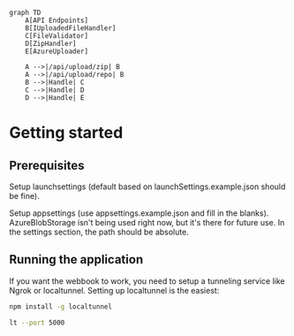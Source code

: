 ```mermaid
graph TD
    A[API Endpoints]
    B[IUploadedFileHandler]
    C[FileValidator]
    D[ZipHandler]
    E[AzureUploader]
    
    A -->|/api/upload/zip| B
    A -->|/api/upload/repo| B
    B -->|Handle| C
    C -->|Handle| D
    D -->|Handle| E
```

# Getting started

## Prerequisites

Setup launchsettings (default based on launchSettings.example.json should be fine).

Setup appsettings (use appsettings.example.json and fill in the blanks).
AzureBlobStorage isn't being used right now, but it's there for future use.
In the settings section, the path should be absolute.

## Running the application

If you want the webbook to work, you need to setup a tunneling service like Ngrok or localtunnel.
Setting up localtunnel is the easiest:

```bash
npm install -g localtunnel
```

```bash
lt --port 5000
```
